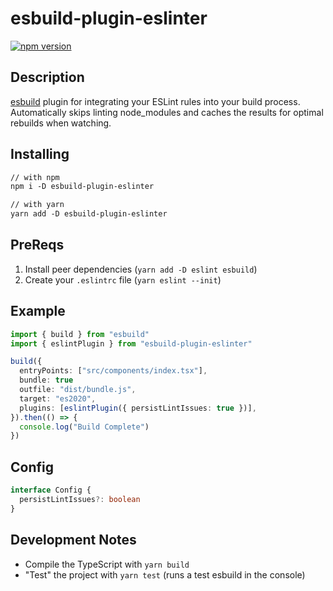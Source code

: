 # esbuild-plugin-eslinter

[![npm version](https://badge.fury.io/js/esbuild-plugin-eslinter.svg)](https://badge.fury.io/js/esbuild-plugin-eslinter)

## Description

[esbuild](https://github.com/evanw/esbuild) plugin for integrating your ESLint rules into your build process. Automatically skips linting node_modules and caches the results for optimal rebuilds when watching.

## Installing

```markdown
// with npm
npm i -D esbuild-plugin-eslinter

// with yarn
yarn add -D esbuild-plugin-eslinter
```

## PreReqs

1. Install peer dependencies (`yarn add -D eslint esbuild`)
2. Create your `.eslintrc` file (`yarn eslint --init`)

## Example

```ts
import { build } from "esbuild"
import { eslintPlugin } from "esbuild-plugin-eslinter"

build({
  entryPoints: ["src/components/index.tsx"],
  bundle: true
  outfile: "dist/bundle.js",
  target: "es2020",
  plugins: [eslintPlugin({ persistLintIssues: true })],
}).then(() => {
  console.log("Build Complete")
})
```

## Config

```typescript
interface Config {
  persistLintIssues?: boolean
}
```

## Development Notes

- Compile the TypeScript with `yarn build`
- "Test" the project with `yarn test` (runs a test esbuild in the console)

